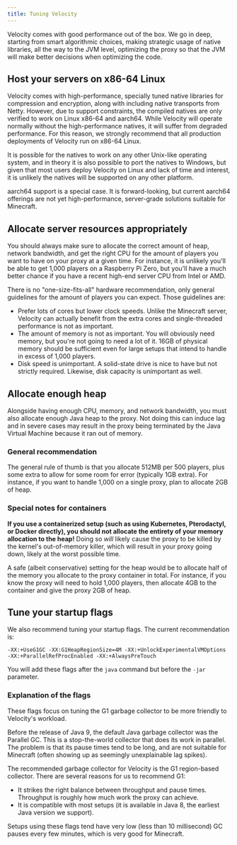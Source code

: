 ```yaml
---
title: Tuning Velocity
---
```


Velocity comes with good performance out of the box. We go in deep, starting from smart algorithmic
choices, making strategic usage of native libraries, all the way to the JVM level, optimizing
the proxy so that the JVM will make better decisions when optimizing the code.

## Host your servers on x86-64 Linux

Velocity comes with high-performance, specially tuned native libraries for compression and
encryption, along with including native transports from Netty. However, due to support
constraints, the compiled natives are only verified to work on Linux x86-64 and aarch64.
While Velocity will operate normally without the high-performance natives, it will suffer
from degraded performance. For this reason, we strongly recommend that all production deployments
of Velocity run on x86-64 Linux.

It is possible for the natives to work on any other Unix-like operating system, and in theory
it is also possible to port the natives to Windows, but given that most users deploy Velocity on
Linux and lack of time and interest, it is unlikely the natives will be supported on any other platform.

aarch64 support is a special case. It is forward-looking, but current aarch64 offerings are not yet
high-performance, server-grade solutions suitable for Minecraft.

## Allocate server resources appropriately

You should always make sure to allocate the correct amount of heap, network bandwidth, and get the right
CPU for the amount of players you want to have on your proxy at a given time. For instance, it is
unlikely you'll be able to get 1,000 players on a Raspberry Pi Zero, but you'll have a much better
chance if you have a recent high-end server CPU from Intel or AMD.

There is no "one-size-fits-all" hardware recommendation, only general guidelines for the amount of players
you can expect. Those guidelines are:

* Prefer lots of cores but lower clock speeds. Unlike the Minecraft server, Velocity can actually benefit
  from the extra cores and single-threaded performance is not as important.
* The amount of memory is not as important. You will obviously need memory, but you're not going to need a
  lot of it. 16GB of physical memory should be sufficient even for large setups that intend to handle in
  excess of 1,000 players.
* Disk speed is unimportant. A solid-state drive is nice to have but not strictly required. Likewise, disk
  capacity is unimportant as well.

## Allocate enough heap

Alongside having enough CPU, memory, and network bandwidth, you must also allocate enough
Java heap to the proxy. Not doing this can induce lag and in severe cases may result in the proxy
being terminated by the Java Virtual Machine because it ran out of memory.

### General recommendation

The general rule of thumb is that you allocate 512MB per 500 players, plus some extra to allow
for some room for error (typically 1GB extra). For instance, if you want to handle 1,000 on a single
proxy, plan to allocate 2GB of heap.

### Special notes for containers

**If you use a containerized setup (such as using Kubernetes, Pterodactyl, or Docker directly),
you should not allocate the entirety of your memory allocation to the heap!** Doing so _will_
likely cause the proxy to be killed by the kernel's out-of-memory killer, which will result in
your proxy going down, likely at the worst possible time.

A safe (albeit conservative) setting for the heap would be to allocate half of the memory you
allocate to the proxy container in total. For instance, if you know the proxy will need to hold
1,000 players, then allocate 4GB to the container and give the proxy 2GB of heap.

## Tune your startup flags

We also recommend tuning your startup flags. The current recommendation is:

```
-XX:+UseG1GC -XX:G1HeapRegionSize=4M -XX:+UnlockExperimentalVMOptions -XX:+ParallelRefProcEnabled -XX:+AlwaysPreTouch
```

You will add these flags after the `java` command but before the `-jar` parameter.

### Explanation of the flags

These flags focus on tuning the G1 garbage collector to be more friendly to Velocity's workload.

Before the release of Java 9, the default Java garbage collector was the Parallel GC. This
is a stop-the-world collector that does its work in parallel. The problem is that its pause
times tend to be long, and are not suitable for Minecraft (often showing up as seemingly
unexplainable lag spikes).

The recommended garbage collector for Velocity is the G1 region-based collector. There are
several reasons for us to recommend G1:

* It strikes the right balance between throughput and pause times. Throughput is roughly how much work the
  proxy can achieve.
* It is compatible with most setups (it is available in Java 8, the earliest Java version we support).

Setups using these flags tend have very low (less than 10 millisecond) GC pauses every few minutes, which is
very good for Minecraft.